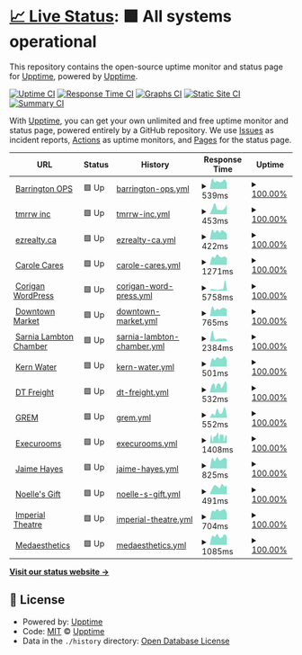 # [📈 Live Status](https://demo.upptime.js.org): <!--live status--> **🟩 All systems operational**

This repository contains the open-source uptime monitor and status page for [Upptime](https://upptime.js.org), powered by [Upptime](https://github.com/upptime/upptime).

[![Uptime CI](https://github.com/elebumm/tmrrwstatus/workflows/Uptime%20CI/badge.svg)](https://github.com/upptime/upptime/actions?query=workflow%3A%22Uptime+CI%22)
[![Response Time CI](https://github.com/elebumm/tmrrwstatus/workflows/Response%20Time%20CI/badge.svg)](https://github.com/upptime/upptime/actions?query=workflow%3A%22Response+Time+CI%22)
[![Graphs CI](https://github.com/elebumm/tmrrwstatus/workflows/Graphs%20CI/badge.svg)](https://github.com/upptime/upptime/actions?query=workflow%3A%22Graphs+CI%22)
[![Static Site CI](https://github.com/elebumm/tmrrwstatus/workflows/Static%20Site%20CI/badge.svg)](https://github.com/upptime/upptime/actions?query=workflow%3A%22Static+Site+CI%22)
[![Summary CI](https://github.com/elebumm/tmrrwstatus/workflows/Summary%20CI/badge.svg)](https://github.com/upptime/upptime/actions?query=workflow%3A%22Summary+CI%22)

With [Upptime](https://upptime.js.org), you can get your own unlimited and free uptime monitor and status page, powered entirely by a GitHub repository. We use [Issues](https://github.com/upptime/upptime/issues) as incident reports, [Actions](https://github.com/upptime/upptime/actions) as uptime monitors, and [Pages](https://demo.upptime.js.org) for the status page.

<!--start: status pages-->
<!-- This summary is generated by Upptime (https://github.com/upptime/upptime) -->
<!-- Do not edit this manually, your changes will be overwritten -->
<!-- prettier-ignore -->
| URL | Status | History | Response Time | Uptime |
| --- | ------ | ------- | ------------- | ------ |
| <img alt="" src="https://favicons.githubusercontent.com/barringtonops.ca" height="13"> [Barrington OPS](https://barringtonops.ca/) | 🟩 Up | [barrington-ops.yml](https://github.com/elebumm/tmrrwstatus/commits/HEAD/history/barrington-ops.yml) | <details><summary><img alt="Response time graph" src="./graphs/barrington-ops/response-time-week.png" height="20"> 539ms</summary><br><a href="https://elebumm.github.io/tmrrwstatus/history/barrington-ops"><img alt="Response time 690" src="https://img.shields.io/endpoint?url=https%3A%2F%2Fraw.githubusercontent.com%2Felebumm%2Ftmrrwstatus%2FHEAD%2Fapi%2Fbarrington-ops%2Fresponse-time.json"></a><br><a href="https://elebumm.github.io/tmrrwstatus/history/barrington-ops"><img alt="24-hour response time 414" src="https://img.shields.io/endpoint?url=https%3A%2F%2Fraw.githubusercontent.com%2Felebumm%2Ftmrrwstatus%2FHEAD%2Fapi%2Fbarrington-ops%2Fresponse-time-day.json"></a><br><a href="https://elebumm.github.io/tmrrwstatus/history/barrington-ops"><img alt="7-day response time 539" src="https://img.shields.io/endpoint?url=https%3A%2F%2Fraw.githubusercontent.com%2Felebumm%2Ftmrrwstatus%2FHEAD%2Fapi%2Fbarrington-ops%2Fresponse-time-week.json"></a><br><a href="https://elebumm.github.io/tmrrwstatus/history/barrington-ops"><img alt="30-day response time 600" src="https://img.shields.io/endpoint?url=https%3A%2F%2Fraw.githubusercontent.com%2Felebumm%2Ftmrrwstatus%2FHEAD%2Fapi%2Fbarrington-ops%2Fresponse-time-month.json"></a><br><a href="https://elebumm.github.io/tmrrwstatus/history/barrington-ops"><img alt="1-year response time 690" src="https://img.shields.io/endpoint?url=https%3A%2F%2Fraw.githubusercontent.com%2Felebumm%2Ftmrrwstatus%2FHEAD%2Fapi%2Fbarrington-ops%2Fresponse-time-year.json"></a></details> | <details><summary><a href="https://elebumm.github.io/tmrrwstatus/history/barrington-ops">100.00%</a></summary><a href="https://elebumm.github.io/tmrrwstatus/history/barrington-ops"><img alt="All-time uptime 100.00%" src="https://img.shields.io/endpoint?url=https%3A%2F%2Fraw.githubusercontent.com%2Felebumm%2Ftmrrwstatus%2FHEAD%2Fapi%2Fbarrington-ops%2Fuptime.json"></a><br><a href="https://elebumm.github.io/tmrrwstatus/history/barrington-ops"><img alt="24-hour uptime 100.00%" src="https://img.shields.io/endpoint?url=https%3A%2F%2Fraw.githubusercontent.com%2Felebumm%2Ftmrrwstatus%2FHEAD%2Fapi%2Fbarrington-ops%2Fuptime-day.json"></a><br><a href="https://elebumm.github.io/tmrrwstatus/history/barrington-ops"><img alt="7-day uptime 100.00%" src="https://img.shields.io/endpoint?url=https%3A%2F%2Fraw.githubusercontent.com%2Felebumm%2Ftmrrwstatus%2FHEAD%2Fapi%2Fbarrington-ops%2Fuptime-week.json"></a><br><a href="https://elebumm.github.io/tmrrwstatus/history/barrington-ops"><img alt="30-day uptime 100.00%" src="https://img.shields.io/endpoint?url=https%3A%2F%2Fraw.githubusercontent.com%2Felebumm%2Ftmrrwstatus%2FHEAD%2Fapi%2Fbarrington-ops%2Fuptime-month.json"></a><br><a href="https://elebumm.github.io/tmrrwstatus/history/barrington-ops"><img alt="1-year uptime 100.00%" src="https://img.shields.io/endpoint?url=https%3A%2F%2Fraw.githubusercontent.com%2Felebumm%2Ftmrrwstatus%2FHEAD%2Fapi%2Fbarrington-ops%2Fuptime-year.json"></a></details>
| <img alt="" src="https://favicons.githubusercontent.com/tmrrwinc.ca" height="13"> [tmrrw inc](https://tmrrwinc.ca) | 🟩 Up | [tmrrw-inc.yml](https://github.com/elebumm/tmrrwstatus/commits/HEAD/history/tmrrw-inc.yml) | <details><summary><img alt="Response time graph" src="./graphs/tmrrw-inc/response-time-week.png" height="20"> 453ms</summary><br><a href="https://elebumm.github.io/tmrrwstatus/history/tmrrw-inc"><img alt="Response time 557" src="https://img.shields.io/endpoint?url=https%3A%2F%2Fraw.githubusercontent.com%2Felebumm%2Ftmrrwstatus%2FHEAD%2Fapi%2Ftmrrw-inc%2Fresponse-time.json"></a><br><a href="https://elebumm.github.io/tmrrwstatus/history/tmrrw-inc"><img alt="24-hour response time 664" src="https://img.shields.io/endpoint?url=https%3A%2F%2Fraw.githubusercontent.com%2Felebumm%2Ftmrrwstatus%2FHEAD%2Fapi%2Ftmrrw-inc%2Fresponse-time-day.json"></a><br><a href="https://elebumm.github.io/tmrrwstatus/history/tmrrw-inc"><img alt="7-day response time 453" src="https://img.shields.io/endpoint?url=https%3A%2F%2Fraw.githubusercontent.com%2Felebumm%2Ftmrrwstatus%2FHEAD%2Fapi%2Ftmrrw-inc%2Fresponse-time-week.json"></a><br><a href="https://elebumm.github.io/tmrrwstatus/history/tmrrw-inc"><img alt="30-day response time 542" src="https://img.shields.io/endpoint?url=https%3A%2F%2Fraw.githubusercontent.com%2Felebumm%2Ftmrrwstatus%2FHEAD%2Fapi%2Ftmrrw-inc%2Fresponse-time-month.json"></a><br><a href="https://elebumm.github.io/tmrrwstatus/history/tmrrw-inc"><img alt="1-year response time 557" src="https://img.shields.io/endpoint?url=https%3A%2F%2Fraw.githubusercontent.com%2Felebumm%2Ftmrrwstatus%2FHEAD%2Fapi%2Ftmrrw-inc%2Fresponse-time-year.json"></a></details> | <details><summary><a href="https://elebumm.github.io/tmrrwstatus/history/tmrrw-inc">100.00%</a></summary><a href="https://elebumm.github.io/tmrrwstatus/history/tmrrw-inc"><img alt="All-time uptime 100.00%" src="https://img.shields.io/endpoint?url=https%3A%2F%2Fraw.githubusercontent.com%2Felebumm%2Ftmrrwstatus%2FHEAD%2Fapi%2Ftmrrw-inc%2Fuptime.json"></a><br><a href="https://elebumm.github.io/tmrrwstatus/history/tmrrw-inc"><img alt="24-hour uptime 100.00%" src="https://img.shields.io/endpoint?url=https%3A%2F%2Fraw.githubusercontent.com%2Felebumm%2Ftmrrwstatus%2FHEAD%2Fapi%2Ftmrrw-inc%2Fuptime-day.json"></a><br><a href="https://elebumm.github.io/tmrrwstatus/history/tmrrw-inc"><img alt="7-day uptime 100.00%" src="https://img.shields.io/endpoint?url=https%3A%2F%2Fraw.githubusercontent.com%2Felebumm%2Ftmrrwstatus%2FHEAD%2Fapi%2Ftmrrw-inc%2Fuptime-week.json"></a><br><a href="https://elebumm.github.io/tmrrwstatus/history/tmrrw-inc"><img alt="30-day uptime 100.00%" src="https://img.shields.io/endpoint?url=https%3A%2F%2Fraw.githubusercontent.com%2Felebumm%2Ftmrrwstatus%2FHEAD%2Fapi%2Ftmrrw-inc%2Fuptime-month.json"></a><br><a href="https://elebumm.github.io/tmrrwstatus/history/tmrrw-inc"><img alt="1-year uptime 100.00%" src="https://img.shields.io/endpoint?url=https%3A%2F%2Fraw.githubusercontent.com%2Felebumm%2Ftmrrwstatus%2FHEAD%2Fapi%2Ftmrrw-inc%2Fuptime-year.json"></a></details>
| <img alt="" src="https://favicons.githubusercontent.com/ezrealty.ca" height="13"> [ezrealty.ca](https://ezrealty.ca) | 🟩 Up | [ezrealty-ca.yml](https://github.com/elebumm/tmrrwstatus/commits/HEAD/history/ezrealty-ca.yml) | <details><summary><img alt="Response time graph" src="./graphs/ezrealty-ca/response-time-week.png" height="20"> 422ms</summary><br><a href="https://elebumm.github.io/tmrrwstatus/history/ezrealty-ca"><img alt="Response time 483" src="https://img.shields.io/endpoint?url=https%3A%2F%2Fraw.githubusercontent.com%2Felebumm%2Ftmrrwstatus%2FHEAD%2Fapi%2Fezrealty-ca%2Fresponse-time.json"></a><br><a href="https://elebumm.github.io/tmrrwstatus/history/ezrealty-ca"><img alt="24-hour response time 305" src="https://img.shields.io/endpoint?url=https%3A%2F%2Fraw.githubusercontent.com%2Felebumm%2Ftmrrwstatus%2FHEAD%2Fapi%2Fezrealty-ca%2Fresponse-time-day.json"></a><br><a href="https://elebumm.github.io/tmrrwstatus/history/ezrealty-ca"><img alt="7-day response time 422" src="https://img.shields.io/endpoint?url=https%3A%2F%2Fraw.githubusercontent.com%2Felebumm%2Ftmrrwstatus%2FHEAD%2Fapi%2Fezrealty-ca%2Fresponse-time-week.json"></a><br><a href="https://elebumm.github.io/tmrrwstatus/history/ezrealty-ca"><img alt="30-day response time 526" src="https://img.shields.io/endpoint?url=https%3A%2F%2Fraw.githubusercontent.com%2Felebumm%2Ftmrrwstatus%2FHEAD%2Fapi%2Fezrealty-ca%2Fresponse-time-month.json"></a><br><a href="https://elebumm.github.io/tmrrwstatus/history/ezrealty-ca"><img alt="1-year response time 483" src="https://img.shields.io/endpoint?url=https%3A%2F%2Fraw.githubusercontent.com%2Felebumm%2Ftmrrwstatus%2FHEAD%2Fapi%2Fezrealty-ca%2Fresponse-time-year.json"></a></details> | <details><summary><a href="https://elebumm.github.io/tmrrwstatus/history/ezrealty-ca">100.00%</a></summary><a href="https://elebumm.github.io/tmrrwstatus/history/ezrealty-ca"><img alt="All-time uptime 100.00%" src="https://img.shields.io/endpoint?url=https%3A%2F%2Fraw.githubusercontent.com%2Felebumm%2Ftmrrwstatus%2FHEAD%2Fapi%2Fezrealty-ca%2Fuptime.json"></a><br><a href="https://elebumm.github.io/tmrrwstatus/history/ezrealty-ca"><img alt="24-hour uptime 100.00%" src="https://img.shields.io/endpoint?url=https%3A%2F%2Fraw.githubusercontent.com%2Felebumm%2Ftmrrwstatus%2FHEAD%2Fapi%2Fezrealty-ca%2Fuptime-day.json"></a><br><a href="https://elebumm.github.io/tmrrwstatus/history/ezrealty-ca"><img alt="7-day uptime 100.00%" src="https://img.shields.io/endpoint?url=https%3A%2F%2Fraw.githubusercontent.com%2Felebumm%2Ftmrrwstatus%2FHEAD%2Fapi%2Fezrealty-ca%2Fuptime-week.json"></a><br><a href="https://elebumm.github.io/tmrrwstatus/history/ezrealty-ca"><img alt="30-day uptime 100.00%" src="https://img.shields.io/endpoint?url=https%3A%2F%2Fraw.githubusercontent.com%2Felebumm%2Ftmrrwstatus%2FHEAD%2Fapi%2Fezrealty-ca%2Fuptime-month.json"></a><br><a href="https://elebumm.github.io/tmrrwstatus/history/ezrealty-ca"><img alt="1-year uptime 100.00%" src="https://img.shields.io/endpoint?url=https%3A%2F%2Fraw.githubusercontent.com%2Felebumm%2Ftmrrwstatus%2FHEAD%2Fapi%2Fezrealty-ca%2Fuptime-year.json"></a></details>
| <img alt="" src="https://favicons.githubusercontent.com/carolecares.com" height="13"> [Carole Cares](https://carolecares.com/) | 🟩 Up | [carole-cares.yml](https://github.com/elebumm/tmrrwstatus/commits/HEAD/history/carole-cares.yml) | <details><summary><img alt="Response time graph" src="./graphs/carole-cares/response-time-week.png" height="20"> 1271ms</summary><br><a href="https://elebumm.github.io/tmrrwstatus/history/carole-cares"><img alt="Response time 1233" src="https://img.shields.io/endpoint?url=https%3A%2F%2Fraw.githubusercontent.com%2Felebumm%2Ftmrrwstatus%2FHEAD%2Fapi%2Fcarole-cares%2Fresponse-time.json"></a><br><a href="https://elebumm.github.io/tmrrwstatus/history/carole-cares"><img alt="24-hour response time 1105" src="https://img.shields.io/endpoint?url=https%3A%2F%2Fraw.githubusercontent.com%2Felebumm%2Ftmrrwstatus%2FHEAD%2Fapi%2Fcarole-cares%2Fresponse-time-day.json"></a><br><a href="https://elebumm.github.io/tmrrwstatus/history/carole-cares"><img alt="7-day response time 1271" src="https://img.shields.io/endpoint?url=https%3A%2F%2Fraw.githubusercontent.com%2Felebumm%2Ftmrrwstatus%2FHEAD%2Fapi%2Fcarole-cares%2Fresponse-time-week.json"></a><br><a href="https://elebumm.github.io/tmrrwstatus/history/carole-cares"><img alt="30-day response time 1264" src="https://img.shields.io/endpoint?url=https%3A%2F%2Fraw.githubusercontent.com%2Felebumm%2Ftmrrwstatus%2FHEAD%2Fapi%2Fcarole-cares%2Fresponse-time-month.json"></a><br><a href="https://elebumm.github.io/tmrrwstatus/history/carole-cares"><img alt="1-year response time 1233" src="https://img.shields.io/endpoint?url=https%3A%2F%2Fraw.githubusercontent.com%2Felebumm%2Ftmrrwstatus%2FHEAD%2Fapi%2Fcarole-cares%2Fresponse-time-year.json"></a></details> | <details><summary><a href="https://elebumm.github.io/tmrrwstatus/history/carole-cares">100.00%</a></summary><a href="https://elebumm.github.io/tmrrwstatus/history/carole-cares"><img alt="All-time uptime 100.00%" src="https://img.shields.io/endpoint?url=https%3A%2F%2Fraw.githubusercontent.com%2Felebumm%2Ftmrrwstatus%2FHEAD%2Fapi%2Fcarole-cares%2Fuptime.json"></a><br><a href="https://elebumm.github.io/tmrrwstatus/history/carole-cares"><img alt="24-hour uptime 100.00%" src="https://img.shields.io/endpoint?url=https%3A%2F%2Fraw.githubusercontent.com%2Felebumm%2Ftmrrwstatus%2FHEAD%2Fapi%2Fcarole-cares%2Fuptime-day.json"></a><br><a href="https://elebumm.github.io/tmrrwstatus/history/carole-cares"><img alt="7-day uptime 100.00%" src="https://img.shields.io/endpoint?url=https%3A%2F%2Fraw.githubusercontent.com%2Felebumm%2Ftmrrwstatus%2FHEAD%2Fapi%2Fcarole-cares%2Fuptime-week.json"></a><br><a href="https://elebumm.github.io/tmrrwstatus/history/carole-cares"><img alt="30-day uptime 100.00%" src="https://img.shields.io/endpoint?url=https%3A%2F%2Fraw.githubusercontent.com%2Felebumm%2Ftmrrwstatus%2FHEAD%2Fapi%2Fcarole-cares%2Fuptime-month.json"></a><br><a href="https://elebumm.github.io/tmrrwstatus/history/carole-cares"><img alt="1-year uptime 100.00%" src="https://img.shields.io/endpoint?url=https%3A%2F%2Fraw.githubusercontent.com%2Felebumm%2Ftmrrwstatus%2FHEAD%2Fapi%2Fcarole-cares%2Fuptime-year.json"></a></details>
| <img alt="" src="https://favicons.githubusercontent.com/getcorigan.ca" height="13"> [Corigan WordPress](https://getcorigan.ca/) | 🟩 Up | [corigan-word-press.yml](https://github.com/elebumm/tmrrwstatus/commits/HEAD/history/corigan-word-press.yml) | <details><summary><img alt="Response time graph" src="./graphs/corigan-word-press/response-time-week.png" height="20"> 5758ms</summary><br><a href="https://elebumm.github.io/tmrrwstatus/history/corigan-word-press"><img alt="Response time 1852" src="https://img.shields.io/endpoint?url=https%3A%2F%2Fraw.githubusercontent.com%2Felebumm%2Ftmrrwstatus%2FHEAD%2Fapi%2Fcorigan-word-press%2Fresponse-time.json"></a><br><a href="https://elebumm.github.io/tmrrwstatus/history/corigan-word-press"><img alt="24-hour response time 9889" src="https://img.shields.io/endpoint?url=https%3A%2F%2Fraw.githubusercontent.com%2Felebumm%2Ftmrrwstatus%2FHEAD%2Fapi%2Fcorigan-word-press%2Fresponse-time-day.json"></a><br><a href="https://elebumm.github.io/tmrrwstatus/history/corigan-word-press"><img alt="7-day response time 5758" src="https://img.shields.io/endpoint?url=https%3A%2F%2Fraw.githubusercontent.com%2Felebumm%2Ftmrrwstatus%2FHEAD%2Fapi%2Fcorigan-word-press%2Fresponse-time-week.json"></a><br><a href="https://elebumm.github.io/tmrrwstatus/history/corigan-word-press"><img alt="30-day response time 4135" src="https://img.shields.io/endpoint?url=https%3A%2F%2Fraw.githubusercontent.com%2Felebumm%2Ftmrrwstatus%2FHEAD%2Fapi%2Fcorigan-word-press%2Fresponse-time-month.json"></a><br><a href="https://elebumm.github.io/tmrrwstatus/history/corigan-word-press"><img alt="1-year response time 1852" src="https://img.shields.io/endpoint?url=https%3A%2F%2Fraw.githubusercontent.com%2Felebumm%2Ftmrrwstatus%2FHEAD%2Fapi%2Fcorigan-word-press%2Fresponse-time-year.json"></a></details> | <details><summary><a href="https://elebumm.github.io/tmrrwstatus/history/corigan-word-press">100.00%</a></summary><a href="https://elebumm.github.io/tmrrwstatus/history/corigan-word-press"><img alt="All-time uptime 100.00%" src="https://img.shields.io/endpoint?url=https%3A%2F%2Fraw.githubusercontent.com%2Felebumm%2Ftmrrwstatus%2FHEAD%2Fapi%2Fcorigan-word-press%2Fuptime.json"></a><br><a href="https://elebumm.github.io/tmrrwstatus/history/corigan-word-press"><img alt="24-hour uptime 100.00%" src="https://img.shields.io/endpoint?url=https%3A%2F%2Fraw.githubusercontent.com%2Felebumm%2Ftmrrwstatus%2FHEAD%2Fapi%2Fcorigan-word-press%2Fuptime-day.json"></a><br><a href="https://elebumm.github.io/tmrrwstatus/history/corigan-word-press"><img alt="7-day uptime 100.00%" src="https://img.shields.io/endpoint?url=https%3A%2F%2Fraw.githubusercontent.com%2Felebumm%2Ftmrrwstatus%2FHEAD%2Fapi%2Fcorigan-word-press%2Fuptime-week.json"></a><br><a href="https://elebumm.github.io/tmrrwstatus/history/corigan-word-press"><img alt="30-day uptime 100.00%" src="https://img.shields.io/endpoint?url=https%3A%2F%2Fraw.githubusercontent.com%2Felebumm%2Ftmrrwstatus%2FHEAD%2Fapi%2Fcorigan-word-press%2Fuptime-month.json"></a><br><a href="https://elebumm.github.io/tmrrwstatus/history/corigan-word-press"><img alt="1-year uptime 100.00%" src="https://img.shields.io/endpoint?url=https%3A%2F%2Fraw.githubusercontent.com%2Felebumm%2Ftmrrwstatus%2FHEAD%2Fapi%2Fcorigan-word-press%2Fuptime-year.json"></a></details>
| <img alt="" src="https://favicons.githubusercontent.com/downtownmarketsarnia.ca" height="13"> [Downtown Market](https://downtownmarketsarnia.ca/) | 🟩 Up | [downtown-market.yml](https://github.com/elebumm/tmrrwstatus/commits/HEAD/history/downtown-market.yml) | <details><summary><img alt="Response time graph" src="./graphs/downtown-market/response-time-week.png" height="20"> 765ms</summary><br><a href="https://elebumm.github.io/tmrrwstatus/history/downtown-market"><img alt="Response time 705" src="https://img.shields.io/endpoint?url=https%3A%2F%2Fraw.githubusercontent.com%2Felebumm%2Ftmrrwstatus%2FHEAD%2Fapi%2Fdowntown-market%2Fresponse-time.json"></a><br><a href="https://elebumm.github.io/tmrrwstatus/history/downtown-market"><img alt="24-hour response time 694" src="https://img.shields.io/endpoint?url=https%3A%2F%2Fraw.githubusercontent.com%2Felebumm%2Ftmrrwstatus%2FHEAD%2Fapi%2Fdowntown-market%2Fresponse-time-day.json"></a><br><a href="https://elebumm.github.io/tmrrwstatus/history/downtown-market"><img alt="7-day response time 765" src="https://img.shields.io/endpoint?url=https%3A%2F%2Fraw.githubusercontent.com%2Felebumm%2Ftmrrwstatus%2FHEAD%2Fapi%2Fdowntown-market%2Fresponse-time-week.json"></a><br><a href="https://elebumm.github.io/tmrrwstatus/history/downtown-market"><img alt="30-day response time 732" src="https://img.shields.io/endpoint?url=https%3A%2F%2Fraw.githubusercontent.com%2Felebumm%2Ftmrrwstatus%2FHEAD%2Fapi%2Fdowntown-market%2Fresponse-time-month.json"></a><br><a href="https://elebumm.github.io/tmrrwstatus/history/downtown-market"><img alt="1-year response time 705" src="https://img.shields.io/endpoint?url=https%3A%2F%2Fraw.githubusercontent.com%2Felebumm%2Ftmrrwstatus%2FHEAD%2Fapi%2Fdowntown-market%2Fresponse-time-year.json"></a></details> | <details><summary><a href="https://elebumm.github.io/tmrrwstatus/history/downtown-market">100.00%</a></summary><a href="https://elebumm.github.io/tmrrwstatus/history/downtown-market"><img alt="All-time uptime 100.00%" src="https://img.shields.io/endpoint?url=https%3A%2F%2Fraw.githubusercontent.com%2Felebumm%2Ftmrrwstatus%2FHEAD%2Fapi%2Fdowntown-market%2Fuptime.json"></a><br><a href="https://elebumm.github.io/tmrrwstatus/history/downtown-market"><img alt="24-hour uptime 100.00%" src="https://img.shields.io/endpoint?url=https%3A%2F%2Fraw.githubusercontent.com%2Felebumm%2Ftmrrwstatus%2FHEAD%2Fapi%2Fdowntown-market%2Fuptime-day.json"></a><br><a href="https://elebumm.github.io/tmrrwstatus/history/downtown-market"><img alt="7-day uptime 100.00%" src="https://img.shields.io/endpoint?url=https%3A%2F%2Fraw.githubusercontent.com%2Felebumm%2Ftmrrwstatus%2FHEAD%2Fapi%2Fdowntown-market%2Fuptime-week.json"></a><br><a href="https://elebumm.github.io/tmrrwstatus/history/downtown-market"><img alt="30-day uptime 100.00%" src="https://img.shields.io/endpoint?url=https%3A%2F%2Fraw.githubusercontent.com%2Felebumm%2Ftmrrwstatus%2FHEAD%2Fapi%2Fdowntown-market%2Fuptime-month.json"></a><br><a href="https://elebumm.github.io/tmrrwstatus/history/downtown-market"><img alt="1-year uptime 100.00%" src="https://img.shields.io/endpoint?url=https%3A%2F%2Fraw.githubusercontent.com%2Felebumm%2Ftmrrwstatus%2FHEAD%2Fapi%2Fdowntown-market%2Fuptime-year.json"></a></details>
| <img alt="" src="https://favicons.githubusercontent.com/slchamber.ca" height="13"> [Sarnia Lambton Chamber](https://slchamber.ca/) | 🟩 Up | [sarnia-lambton-chamber.yml](https://github.com/elebumm/tmrrwstatus/commits/HEAD/history/sarnia-lambton-chamber.yml) | <details><summary><img alt="Response time graph" src="./graphs/sarnia-lambton-chamber/response-time-week.png" height="20"> 2384ms</summary><br><a href="https://elebumm.github.io/tmrrwstatus/history/sarnia-lambton-chamber"><img alt="Response time 2785" src="https://img.shields.io/endpoint?url=https%3A%2F%2Fraw.githubusercontent.com%2Felebumm%2Ftmrrwstatus%2FHEAD%2Fapi%2Fsarnia-lambton-chamber%2Fresponse-time.json"></a><br><a href="https://elebumm.github.io/tmrrwstatus/history/sarnia-lambton-chamber"><img alt="24-hour response time 1271" src="https://img.shields.io/endpoint?url=https%3A%2F%2Fraw.githubusercontent.com%2Felebumm%2Ftmrrwstatus%2FHEAD%2Fapi%2Fsarnia-lambton-chamber%2Fresponse-time-day.json"></a><br><a href="https://elebumm.github.io/tmrrwstatus/history/sarnia-lambton-chamber"><img alt="7-day response time 2384" src="https://img.shields.io/endpoint?url=https%3A%2F%2Fraw.githubusercontent.com%2Felebumm%2Ftmrrwstatus%2FHEAD%2Fapi%2Fsarnia-lambton-chamber%2Fresponse-time-week.json"></a><br><a href="https://elebumm.github.io/tmrrwstatus/history/sarnia-lambton-chamber"><img alt="30-day response time 4568" src="https://img.shields.io/endpoint?url=https%3A%2F%2Fraw.githubusercontent.com%2Felebumm%2Ftmrrwstatus%2FHEAD%2Fapi%2Fsarnia-lambton-chamber%2Fresponse-time-month.json"></a><br><a href="https://elebumm.github.io/tmrrwstatus/history/sarnia-lambton-chamber"><img alt="1-year response time 2785" src="https://img.shields.io/endpoint?url=https%3A%2F%2Fraw.githubusercontent.com%2Felebumm%2Ftmrrwstatus%2FHEAD%2Fapi%2Fsarnia-lambton-chamber%2Fresponse-time-year.json"></a></details> | <details><summary><a href="https://elebumm.github.io/tmrrwstatus/history/sarnia-lambton-chamber">100.00%</a></summary><a href="https://elebumm.github.io/tmrrwstatus/history/sarnia-lambton-chamber"><img alt="All-time uptime 100.00%" src="https://img.shields.io/endpoint?url=https%3A%2F%2Fraw.githubusercontent.com%2Felebumm%2Ftmrrwstatus%2FHEAD%2Fapi%2Fsarnia-lambton-chamber%2Fuptime.json"></a><br><a href="https://elebumm.github.io/tmrrwstatus/history/sarnia-lambton-chamber"><img alt="24-hour uptime 100.00%" src="https://img.shields.io/endpoint?url=https%3A%2F%2Fraw.githubusercontent.com%2Felebumm%2Ftmrrwstatus%2FHEAD%2Fapi%2Fsarnia-lambton-chamber%2Fuptime-day.json"></a><br><a href="https://elebumm.github.io/tmrrwstatus/history/sarnia-lambton-chamber"><img alt="7-day uptime 100.00%" src="https://img.shields.io/endpoint?url=https%3A%2F%2Fraw.githubusercontent.com%2Felebumm%2Ftmrrwstatus%2FHEAD%2Fapi%2Fsarnia-lambton-chamber%2Fuptime-week.json"></a><br><a href="https://elebumm.github.io/tmrrwstatus/history/sarnia-lambton-chamber"><img alt="30-day uptime 100.00%" src="https://img.shields.io/endpoint?url=https%3A%2F%2Fraw.githubusercontent.com%2Felebumm%2Ftmrrwstatus%2FHEAD%2Fapi%2Fsarnia-lambton-chamber%2Fuptime-month.json"></a><br><a href="https://elebumm.github.io/tmrrwstatus/history/sarnia-lambton-chamber"><img alt="1-year uptime 100.00%" src="https://img.shields.io/endpoint?url=https%3A%2F%2Fraw.githubusercontent.com%2Felebumm%2Ftmrrwstatus%2FHEAD%2Fapi%2Fsarnia-lambton-chamber%2Fuptime-year.json"></a></details>
| <img alt="" src="https://favicons.githubusercontent.com/kernwater.com" height="13"> [Kern Water](https://kernwater.com/) | 🟩 Up | [kern-water.yml](https://github.com/elebumm/tmrrwstatus/commits/HEAD/history/kern-water.yml) | <details><summary><img alt="Response time graph" src="./graphs/kern-water/response-time-week.png" height="20"> 501ms</summary><br><a href="https://elebumm.github.io/tmrrwstatus/history/kern-water"><img alt="Response time 459" src="https://img.shields.io/endpoint?url=https%3A%2F%2Fraw.githubusercontent.com%2Felebumm%2Ftmrrwstatus%2FHEAD%2Fapi%2Fkern-water%2Fresponse-time.json"></a><br><a href="https://elebumm.github.io/tmrrwstatus/history/kern-water"><img alt="24-hour response time 384" src="https://img.shields.io/endpoint?url=https%3A%2F%2Fraw.githubusercontent.com%2Felebumm%2Ftmrrwstatus%2FHEAD%2Fapi%2Fkern-water%2Fresponse-time-day.json"></a><br><a href="https://elebumm.github.io/tmrrwstatus/history/kern-water"><img alt="7-day response time 501" src="https://img.shields.io/endpoint?url=https%3A%2F%2Fraw.githubusercontent.com%2Felebumm%2Ftmrrwstatus%2FHEAD%2Fapi%2Fkern-water%2Fresponse-time-week.json"></a><br><a href="https://elebumm.github.io/tmrrwstatus/history/kern-water"><img alt="30-day response time 467" src="https://img.shields.io/endpoint?url=https%3A%2F%2Fraw.githubusercontent.com%2Felebumm%2Ftmrrwstatus%2FHEAD%2Fapi%2Fkern-water%2Fresponse-time-month.json"></a><br><a href="https://elebumm.github.io/tmrrwstatus/history/kern-water"><img alt="1-year response time 459" src="https://img.shields.io/endpoint?url=https%3A%2F%2Fraw.githubusercontent.com%2Felebumm%2Ftmrrwstatus%2FHEAD%2Fapi%2Fkern-water%2Fresponse-time-year.json"></a></details> | <details><summary><a href="https://elebumm.github.io/tmrrwstatus/history/kern-water">100.00%</a></summary><a href="https://elebumm.github.io/tmrrwstatus/history/kern-water"><img alt="All-time uptime 100.00%" src="https://img.shields.io/endpoint?url=https%3A%2F%2Fraw.githubusercontent.com%2Felebumm%2Ftmrrwstatus%2FHEAD%2Fapi%2Fkern-water%2Fuptime.json"></a><br><a href="https://elebumm.github.io/tmrrwstatus/history/kern-water"><img alt="24-hour uptime 100.00%" src="https://img.shields.io/endpoint?url=https%3A%2F%2Fraw.githubusercontent.com%2Felebumm%2Ftmrrwstatus%2FHEAD%2Fapi%2Fkern-water%2Fuptime-day.json"></a><br><a href="https://elebumm.github.io/tmrrwstatus/history/kern-water"><img alt="7-day uptime 100.00%" src="https://img.shields.io/endpoint?url=https%3A%2F%2Fraw.githubusercontent.com%2Felebumm%2Ftmrrwstatus%2FHEAD%2Fapi%2Fkern-water%2Fuptime-week.json"></a><br><a href="https://elebumm.github.io/tmrrwstatus/history/kern-water"><img alt="30-day uptime 100.00%" src="https://img.shields.io/endpoint?url=https%3A%2F%2Fraw.githubusercontent.com%2Felebumm%2Ftmrrwstatus%2FHEAD%2Fapi%2Fkern-water%2Fuptime-month.json"></a><br><a href="https://elebumm.github.io/tmrrwstatus/history/kern-water"><img alt="1-year uptime 100.00%" src="https://img.shields.io/endpoint?url=https%3A%2F%2Fraw.githubusercontent.com%2Felebumm%2Ftmrrwstatus%2FHEAD%2Fapi%2Fkern-water%2Fuptime-year.json"></a></details>
| <img alt="" src="https://favicons.githubusercontent.com/dtfreight.ca" height="13"> [DT Freight](https://dtfreight.ca) | 🟩 Up | [dt-freight.yml](https://github.com/elebumm/tmrrwstatus/commits/HEAD/history/dt-freight.yml) | <details><summary><img alt="Response time graph" src="./graphs/dt-freight/response-time-week.png" height="20"> 532ms</summary><br><a href="https://elebumm.github.io/tmrrwstatus/history/dt-freight"><img alt="Response time 550" src="https://img.shields.io/endpoint?url=https%3A%2F%2Fraw.githubusercontent.com%2Felebumm%2Ftmrrwstatus%2FHEAD%2Fapi%2Fdt-freight%2Fresponse-time.json"></a><br><a href="https://elebumm.github.io/tmrrwstatus/history/dt-freight"><img alt="24-hour response time 579" src="https://img.shields.io/endpoint?url=https%3A%2F%2Fraw.githubusercontent.com%2Felebumm%2Ftmrrwstatus%2FHEAD%2Fapi%2Fdt-freight%2Fresponse-time-day.json"></a><br><a href="https://elebumm.github.io/tmrrwstatus/history/dt-freight"><img alt="7-day response time 532" src="https://img.shields.io/endpoint?url=https%3A%2F%2Fraw.githubusercontent.com%2Felebumm%2Ftmrrwstatus%2FHEAD%2Fapi%2Fdt-freight%2Fresponse-time-week.json"></a><br><a href="https://elebumm.github.io/tmrrwstatus/history/dt-freight"><img alt="30-day response time 599" src="https://img.shields.io/endpoint?url=https%3A%2F%2Fraw.githubusercontent.com%2Felebumm%2Ftmrrwstatus%2FHEAD%2Fapi%2Fdt-freight%2Fresponse-time-month.json"></a><br><a href="https://elebumm.github.io/tmrrwstatus/history/dt-freight"><img alt="1-year response time 550" src="https://img.shields.io/endpoint?url=https%3A%2F%2Fraw.githubusercontent.com%2Felebumm%2Ftmrrwstatus%2FHEAD%2Fapi%2Fdt-freight%2Fresponse-time-year.json"></a></details> | <details><summary><a href="https://elebumm.github.io/tmrrwstatus/history/dt-freight">100.00%</a></summary><a href="https://elebumm.github.io/tmrrwstatus/history/dt-freight"><img alt="All-time uptime 100.00%" src="https://img.shields.io/endpoint?url=https%3A%2F%2Fraw.githubusercontent.com%2Felebumm%2Ftmrrwstatus%2FHEAD%2Fapi%2Fdt-freight%2Fuptime.json"></a><br><a href="https://elebumm.github.io/tmrrwstatus/history/dt-freight"><img alt="24-hour uptime 100.00%" src="https://img.shields.io/endpoint?url=https%3A%2F%2Fraw.githubusercontent.com%2Felebumm%2Ftmrrwstatus%2FHEAD%2Fapi%2Fdt-freight%2Fuptime-day.json"></a><br><a href="https://elebumm.github.io/tmrrwstatus/history/dt-freight"><img alt="7-day uptime 100.00%" src="https://img.shields.io/endpoint?url=https%3A%2F%2Fraw.githubusercontent.com%2Felebumm%2Ftmrrwstatus%2FHEAD%2Fapi%2Fdt-freight%2Fuptime-week.json"></a><br><a href="https://elebumm.github.io/tmrrwstatus/history/dt-freight"><img alt="30-day uptime 100.00%" src="https://img.shields.io/endpoint?url=https%3A%2F%2Fraw.githubusercontent.com%2Felebumm%2Ftmrrwstatus%2FHEAD%2Fapi%2Fdt-freight%2Fuptime-month.json"></a><br><a href="https://elebumm.github.io/tmrrwstatus/history/dt-freight"><img alt="1-year uptime 100.00%" src="https://img.shields.io/endpoint?url=https%3A%2F%2Fraw.githubusercontent.com%2Felebumm%2Ftmrrwstatus%2FHEAD%2Fapi%2Fdt-freight%2Fuptime-year.json"></a></details>
| <img alt="" src="https://favicons.githubusercontent.com/grem.ca" height="13"> [GREM](https://grem.ca) | 🟩 Up | [grem.yml](https://github.com/elebumm/tmrrwstatus/commits/HEAD/history/grem.yml) | <details><summary><img alt="Response time graph" src="./graphs/grem/response-time-week.png" height="20"> 552ms</summary><br><a href="https://elebumm.github.io/tmrrwstatus/history/grem"><img alt="Response time 455" src="https://img.shields.io/endpoint?url=https%3A%2F%2Fraw.githubusercontent.com%2Felebumm%2Ftmrrwstatus%2FHEAD%2Fapi%2Fgrem%2Fresponse-time.json"></a><br><a href="https://elebumm.github.io/tmrrwstatus/history/grem"><img alt="24-hour response time 177" src="https://img.shields.io/endpoint?url=https%3A%2F%2Fraw.githubusercontent.com%2Felebumm%2Ftmrrwstatus%2FHEAD%2Fapi%2Fgrem%2Fresponse-time-day.json"></a><br><a href="https://elebumm.github.io/tmrrwstatus/history/grem"><img alt="7-day response time 552" src="https://img.shields.io/endpoint?url=https%3A%2F%2Fraw.githubusercontent.com%2Felebumm%2Ftmrrwstatus%2FHEAD%2Fapi%2Fgrem%2Fresponse-time-week.json"></a><br><a href="https://elebumm.github.io/tmrrwstatus/history/grem"><img alt="30-day response time 552" src="https://img.shields.io/endpoint?url=https%3A%2F%2Fraw.githubusercontent.com%2Felebumm%2Ftmrrwstatus%2FHEAD%2Fapi%2Fgrem%2Fresponse-time-month.json"></a><br><a href="https://elebumm.github.io/tmrrwstatus/history/grem"><img alt="1-year response time 455" src="https://img.shields.io/endpoint?url=https%3A%2F%2Fraw.githubusercontent.com%2Felebumm%2Ftmrrwstatus%2FHEAD%2Fapi%2Fgrem%2Fresponse-time-year.json"></a></details> | <details><summary><a href="https://elebumm.github.io/tmrrwstatus/history/grem">100.00%</a></summary><a href="https://elebumm.github.io/tmrrwstatus/history/grem"><img alt="All-time uptime 100.00%" src="https://img.shields.io/endpoint?url=https%3A%2F%2Fraw.githubusercontent.com%2Felebumm%2Ftmrrwstatus%2FHEAD%2Fapi%2Fgrem%2Fuptime.json"></a><br><a href="https://elebumm.github.io/tmrrwstatus/history/grem"><img alt="24-hour uptime 100.00%" src="https://img.shields.io/endpoint?url=https%3A%2F%2Fraw.githubusercontent.com%2Felebumm%2Ftmrrwstatus%2FHEAD%2Fapi%2Fgrem%2Fuptime-day.json"></a><br><a href="https://elebumm.github.io/tmrrwstatus/history/grem"><img alt="7-day uptime 100.00%" src="https://img.shields.io/endpoint?url=https%3A%2F%2Fraw.githubusercontent.com%2Felebumm%2Ftmrrwstatus%2FHEAD%2Fapi%2Fgrem%2Fuptime-week.json"></a><br><a href="https://elebumm.github.io/tmrrwstatus/history/grem"><img alt="30-day uptime 100.00%" src="https://img.shields.io/endpoint?url=https%3A%2F%2Fraw.githubusercontent.com%2Felebumm%2Ftmrrwstatus%2FHEAD%2Fapi%2Fgrem%2Fuptime-month.json"></a><br><a href="https://elebumm.github.io/tmrrwstatus/history/grem"><img alt="1-year uptime 100.00%" src="https://img.shields.io/endpoint?url=https%3A%2F%2Fraw.githubusercontent.com%2Felebumm%2Ftmrrwstatus%2FHEAD%2Fapi%2Fgrem%2Fuptime-year.json"></a></details>
| <img alt="" src="https://favicons.githubusercontent.com/execurooms.ca" height="13"> [Execurooms](https://execurooms.ca/) | 🟩 Up | [execurooms.yml](https://github.com/elebumm/tmrrwstatus/commits/HEAD/history/execurooms.yml) | <details><summary><img alt="Response time graph" src="./graphs/execurooms/response-time-week.png" height="20"> 1408ms</summary><br><a href="https://elebumm.github.io/tmrrwstatus/history/execurooms"><img alt="Response time 1339" src="https://img.shields.io/endpoint?url=https%3A%2F%2Fraw.githubusercontent.com%2Felebumm%2Ftmrrwstatus%2FHEAD%2Fapi%2Fexecurooms%2Fresponse-time.json"></a><br><a href="https://elebumm.github.io/tmrrwstatus/history/execurooms"><img alt="24-hour response time 1166" src="https://img.shields.io/endpoint?url=https%3A%2F%2Fraw.githubusercontent.com%2Felebumm%2Ftmrrwstatus%2FHEAD%2Fapi%2Fexecurooms%2Fresponse-time-day.json"></a><br><a href="https://elebumm.github.io/tmrrwstatus/history/execurooms"><img alt="7-day response time 1408" src="https://img.shields.io/endpoint?url=https%3A%2F%2Fraw.githubusercontent.com%2Felebumm%2Ftmrrwstatus%2FHEAD%2Fapi%2Fexecurooms%2Fresponse-time-week.json"></a><br><a href="https://elebumm.github.io/tmrrwstatus/history/execurooms"><img alt="30-day response time 1340" src="https://img.shields.io/endpoint?url=https%3A%2F%2Fraw.githubusercontent.com%2Felebumm%2Ftmrrwstatus%2FHEAD%2Fapi%2Fexecurooms%2Fresponse-time-month.json"></a><br><a href="https://elebumm.github.io/tmrrwstatus/history/execurooms"><img alt="1-year response time 1339" src="https://img.shields.io/endpoint?url=https%3A%2F%2Fraw.githubusercontent.com%2Felebumm%2Ftmrrwstatus%2FHEAD%2Fapi%2Fexecurooms%2Fresponse-time-year.json"></a></details> | <details><summary><a href="https://elebumm.github.io/tmrrwstatus/history/execurooms">100.00%</a></summary><a href="https://elebumm.github.io/tmrrwstatus/history/execurooms"><img alt="All-time uptime 100.00%" src="https://img.shields.io/endpoint?url=https%3A%2F%2Fraw.githubusercontent.com%2Felebumm%2Ftmrrwstatus%2FHEAD%2Fapi%2Fexecurooms%2Fuptime.json"></a><br><a href="https://elebumm.github.io/tmrrwstatus/history/execurooms"><img alt="24-hour uptime 100.00%" src="https://img.shields.io/endpoint?url=https%3A%2F%2Fraw.githubusercontent.com%2Felebumm%2Ftmrrwstatus%2FHEAD%2Fapi%2Fexecurooms%2Fuptime-day.json"></a><br><a href="https://elebumm.github.io/tmrrwstatus/history/execurooms"><img alt="7-day uptime 100.00%" src="https://img.shields.io/endpoint?url=https%3A%2F%2Fraw.githubusercontent.com%2Felebumm%2Ftmrrwstatus%2FHEAD%2Fapi%2Fexecurooms%2Fuptime-week.json"></a><br><a href="https://elebumm.github.io/tmrrwstatus/history/execurooms"><img alt="30-day uptime 100.00%" src="https://img.shields.io/endpoint?url=https%3A%2F%2Fraw.githubusercontent.com%2Felebumm%2Ftmrrwstatus%2FHEAD%2Fapi%2Fexecurooms%2Fuptime-month.json"></a><br><a href="https://elebumm.github.io/tmrrwstatus/history/execurooms"><img alt="1-year uptime 100.00%" src="https://img.shields.io/endpoint?url=https%3A%2F%2Fraw.githubusercontent.com%2Felebumm%2Ftmrrwstatus%2FHEAD%2Fapi%2Fexecurooms%2Fuptime-year.json"></a></details>
| <img alt="" src="https://favicons.githubusercontent.com/jaimehayesremax.com" height="13"> [Jaime Hayes](https://jaimehayesremax.com/) | 🟩 Up | [jaime-hayes.yml](https://github.com/elebumm/tmrrwstatus/commits/HEAD/history/jaime-hayes.yml) | <details><summary><img alt="Response time graph" src="./graphs/jaime-hayes/response-time-week.png" height="20"> 825ms</summary><br><a href="https://elebumm.github.io/tmrrwstatus/history/jaime-hayes"><img alt="Response time 806" src="https://img.shields.io/endpoint?url=https%3A%2F%2Fraw.githubusercontent.com%2Felebumm%2Ftmrrwstatus%2FHEAD%2Fapi%2Fjaime-hayes%2Fresponse-time.json"></a><br><a href="https://elebumm.github.io/tmrrwstatus/history/jaime-hayes"><img alt="24-hour response time 805" src="https://img.shields.io/endpoint?url=https%3A%2F%2Fraw.githubusercontent.com%2Felebumm%2Ftmrrwstatus%2FHEAD%2Fapi%2Fjaime-hayes%2Fresponse-time-day.json"></a><br><a href="https://elebumm.github.io/tmrrwstatus/history/jaime-hayes"><img alt="7-day response time 825" src="https://img.shields.io/endpoint?url=https%3A%2F%2Fraw.githubusercontent.com%2Felebumm%2Ftmrrwstatus%2FHEAD%2Fapi%2Fjaime-hayes%2Fresponse-time-week.json"></a><br><a href="https://elebumm.github.io/tmrrwstatus/history/jaime-hayes"><img alt="30-day response time 809" src="https://img.shields.io/endpoint?url=https%3A%2F%2Fraw.githubusercontent.com%2Felebumm%2Ftmrrwstatus%2FHEAD%2Fapi%2Fjaime-hayes%2Fresponse-time-month.json"></a><br><a href="https://elebumm.github.io/tmrrwstatus/history/jaime-hayes"><img alt="1-year response time 806" src="https://img.shields.io/endpoint?url=https%3A%2F%2Fraw.githubusercontent.com%2Felebumm%2Ftmrrwstatus%2FHEAD%2Fapi%2Fjaime-hayes%2Fresponse-time-year.json"></a></details> | <details><summary><a href="https://elebumm.github.io/tmrrwstatus/history/jaime-hayes">100.00%</a></summary><a href="https://elebumm.github.io/tmrrwstatus/history/jaime-hayes"><img alt="All-time uptime 100.00%" src="https://img.shields.io/endpoint?url=https%3A%2F%2Fraw.githubusercontent.com%2Felebumm%2Ftmrrwstatus%2FHEAD%2Fapi%2Fjaime-hayes%2Fuptime.json"></a><br><a href="https://elebumm.github.io/tmrrwstatus/history/jaime-hayes"><img alt="24-hour uptime 100.00%" src="https://img.shields.io/endpoint?url=https%3A%2F%2Fraw.githubusercontent.com%2Felebumm%2Ftmrrwstatus%2FHEAD%2Fapi%2Fjaime-hayes%2Fuptime-day.json"></a><br><a href="https://elebumm.github.io/tmrrwstatus/history/jaime-hayes"><img alt="7-day uptime 100.00%" src="https://img.shields.io/endpoint?url=https%3A%2F%2Fraw.githubusercontent.com%2Felebumm%2Ftmrrwstatus%2FHEAD%2Fapi%2Fjaime-hayes%2Fuptime-week.json"></a><br><a href="https://elebumm.github.io/tmrrwstatus/history/jaime-hayes"><img alt="30-day uptime 100.00%" src="https://img.shields.io/endpoint?url=https%3A%2F%2Fraw.githubusercontent.com%2Felebumm%2Ftmrrwstatus%2FHEAD%2Fapi%2Fjaime-hayes%2Fuptime-month.json"></a><br><a href="https://elebumm.github.io/tmrrwstatus/history/jaime-hayes"><img alt="1-year uptime 100.00%" src="https://img.shields.io/endpoint?url=https%3A%2F%2Fraw.githubusercontent.com%2Felebumm%2Ftmrrwstatus%2FHEAD%2Fapi%2Fjaime-hayes%2Fuptime-year.json"></a></details>
| <img alt="" src="https://favicons.githubusercontent.com/noellesgift.ca" height="13"> [Noelle's Gift](https://noellesgift.ca/) | 🟩 Up | [noelle-s-gift.yml](https://github.com/elebumm/tmrrwstatus/commits/HEAD/history/noelle-s-gift.yml) | <details><summary><img alt="Response time graph" src="./graphs/noelle-s-gift/response-time-week.png" height="20"> 491ms</summary><br><a href="https://elebumm.github.io/tmrrwstatus/history/noelle-s-gift"><img alt="Response time 589" src="https://img.shields.io/endpoint?url=https%3A%2F%2Fraw.githubusercontent.com%2Felebumm%2Ftmrrwstatus%2FHEAD%2Fapi%2Fnoelle-s-gift%2Fresponse-time.json"></a><br><a href="https://elebumm.github.io/tmrrwstatus/history/noelle-s-gift"><img alt="24-hour response time 533" src="https://img.shields.io/endpoint?url=https%3A%2F%2Fraw.githubusercontent.com%2Felebumm%2Ftmrrwstatus%2FHEAD%2Fapi%2Fnoelle-s-gift%2Fresponse-time-day.json"></a><br><a href="https://elebumm.github.io/tmrrwstatus/history/noelle-s-gift"><img alt="7-day response time 491" src="https://img.shields.io/endpoint?url=https%3A%2F%2Fraw.githubusercontent.com%2Felebumm%2Ftmrrwstatus%2FHEAD%2Fapi%2Fnoelle-s-gift%2Fresponse-time-week.json"></a><br><a href="https://elebumm.github.io/tmrrwstatus/history/noelle-s-gift"><img alt="30-day response time 585" src="https://img.shields.io/endpoint?url=https%3A%2F%2Fraw.githubusercontent.com%2Felebumm%2Ftmrrwstatus%2FHEAD%2Fapi%2Fnoelle-s-gift%2Fresponse-time-month.json"></a><br><a href="https://elebumm.github.io/tmrrwstatus/history/noelle-s-gift"><img alt="1-year response time 589" src="https://img.shields.io/endpoint?url=https%3A%2F%2Fraw.githubusercontent.com%2Felebumm%2Ftmrrwstatus%2FHEAD%2Fapi%2Fnoelle-s-gift%2Fresponse-time-year.json"></a></details> | <details><summary><a href="https://elebumm.github.io/tmrrwstatus/history/noelle-s-gift">100.00%</a></summary><a href="https://elebumm.github.io/tmrrwstatus/history/noelle-s-gift"><img alt="All-time uptime 100.00%" src="https://img.shields.io/endpoint?url=https%3A%2F%2Fraw.githubusercontent.com%2Felebumm%2Ftmrrwstatus%2FHEAD%2Fapi%2Fnoelle-s-gift%2Fuptime.json"></a><br><a href="https://elebumm.github.io/tmrrwstatus/history/noelle-s-gift"><img alt="24-hour uptime 100.00%" src="https://img.shields.io/endpoint?url=https%3A%2F%2Fraw.githubusercontent.com%2Felebumm%2Ftmrrwstatus%2FHEAD%2Fapi%2Fnoelle-s-gift%2Fuptime-day.json"></a><br><a href="https://elebumm.github.io/tmrrwstatus/history/noelle-s-gift"><img alt="7-day uptime 100.00%" src="https://img.shields.io/endpoint?url=https%3A%2F%2Fraw.githubusercontent.com%2Felebumm%2Ftmrrwstatus%2FHEAD%2Fapi%2Fnoelle-s-gift%2Fuptime-week.json"></a><br><a href="https://elebumm.github.io/tmrrwstatus/history/noelle-s-gift"><img alt="30-day uptime 100.00%" src="https://img.shields.io/endpoint?url=https%3A%2F%2Fraw.githubusercontent.com%2Felebumm%2Ftmrrwstatus%2FHEAD%2Fapi%2Fnoelle-s-gift%2Fuptime-month.json"></a><br><a href="https://elebumm.github.io/tmrrwstatus/history/noelle-s-gift"><img alt="1-year uptime 100.00%" src="https://img.shields.io/endpoint?url=https%3A%2F%2Fraw.githubusercontent.com%2Felebumm%2Ftmrrwstatus%2FHEAD%2Fapi%2Fnoelle-s-gift%2Fuptime-year.json"></a></details>
| <img alt="" src="https://favicons.githubusercontent.com/imperialtheatre.net" height="13"> [Imperial Theatre](https://imperialtheatre.net) | 🟩 Up | [imperial-theatre.yml](https://github.com/elebumm/tmrrwstatus/commits/HEAD/history/imperial-theatre.yml) | <details><summary><img alt="Response time graph" src="./graphs/imperial-theatre/response-time-week.png" height="20"> 704ms</summary><br><a href="https://elebumm.github.io/tmrrwstatus/history/imperial-theatre"><img alt="Response time 678" src="https://img.shields.io/endpoint?url=https%3A%2F%2Fraw.githubusercontent.com%2Felebumm%2Ftmrrwstatus%2FHEAD%2Fapi%2Fimperial-theatre%2Fresponse-time.json"></a><br><a href="https://elebumm.github.io/tmrrwstatus/history/imperial-theatre"><img alt="24-hour response time 504" src="https://img.shields.io/endpoint?url=https%3A%2F%2Fraw.githubusercontent.com%2Felebumm%2Ftmrrwstatus%2FHEAD%2Fapi%2Fimperial-theatre%2Fresponse-time-day.json"></a><br><a href="https://elebumm.github.io/tmrrwstatus/history/imperial-theatre"><img alt="7-day response time 704" src="https://img.shields.io/endpoint?url=https%3A%2F%2Fraw.githubusercontent.com%2Felebumm%2Ftmrrwstatus%2FHEAD%2Fapi%2Fimperial-theatre%2Fresponse-time-week.json"></a><br><a href="https://elebumm.github.io/tmrrwstatus/history/imperial-theatre"><img alt="30-day response time 708" src="https://img.shields.io/endpoint?url=https%3A%2F%2Fraw.githubusercontent.com%2Felebumm%2Ftmrrwstatus%2FHEAD%2Fapi%2Fimperial-theatre%2Fresponse-time-month.json"></a><br><a href="https://elebumm.github.io/tmrrwstatus/history/imperial-theatre"><img alt="1-year response time 678" src="https://img.shields.io/endpoint?url=https%3A%2F%2Fraw.githubusercontent.com%2Felebumm%2Ftmrrwstatus%2FHEAD%2Fapi%2Fimperial-theatre%2Fresponse-time-year.json"></a></details> | <details><summary><a href="https://elebumm.github.io/tmrrwstatus/history/imperial-theatre">100.00%</a></summary><a href="https://elebumm.github.io/tmrrwstatus/history/imperial-theatre"><img alt="All-time uptime 100.00%" src="https://img.shields.io/endpoint?url=https%3A%2F%2Fraw.githubusercontent.com%2Felebumm%2Ftmrrwstatus%2FHEAD%2Fapi%2Fimperial-theatre%2Fuptime.json"></a><br><a href="https://elebumm.github.io/tmrrwstatus/history/imperial-theatre"><img alt="24-hour uptime 100.00%" src="https://img.shields.io/endpoint?url=https%3A%2F%2Fraw.githubusercontent.com%2Felebumm%2Ftmrrwstatus%2FHEAD%2Fapi%2Fimperial-theatre%2Fuptime-day.json"></a><br><a href="https://elebumm.github.io/tmrrwstatus/history/imperial-theatre"><img alt="7-day uptime 100.00%" src="https://img.shields.io/endpoint?url=https%3A%2F%2Fraw.githubusercontent.com%2Felebumm%2Ftmrrwstatus%2FHEAD%2Fapi%2Fimperial-theatre%2Fuptime-week.json"></a><br><a href="https://elebumm.github.io/tmrrwstatus/history/imperial-theatre"><img alt="30-day uptime 100.00%" src="https://img.shields.io/endpoint?url=https%3A%2F%2Fraw.githubusercontent.com%2Felebumm%2Ftmrrwstatus%2FHEAD%2Fapi%2Fimperial-theatre%2Fuptime-month.json"></a><br><a href="https://elebumm.github.io/tmrrwstatus/history/imperial-theatre"><img alt="1-year uptime 100.00%" src="https://img.shields.io/endpoint?url=https%3A%2F%2Fraw.githubusercontent.com%2Felebumm%2Ftmrrwstatus%2FHEAD%2Fapi%2Fimperial-theatre%2Fuptime-year.json"></a></details>
| <img alt="" src="https://favicons.githubusercontent.com/www.medaesthetics.ca" height="13"> [Medaesthetics](https://www.medaesthetics.ca) | 🟩 Up | [medaesthetics.yml](https://github.com/elebumm/tmrrwstatus/commits/HEAD/history/medaesthetics.yml) | <details><summary><img alt="Response time graph" src="./graphs/medaesthetics/response-time-week.png" height="20"> 1085ms</summary><br><a href="https://elebumm.github.io/tmrrwstatus/history/medaesthetics"><img alt="Response time 1006" src="https://img.shields.io/endpoint?url=https%3A%2F%2Fraw.githubusercontent.com%2Felebumm%2Ftmrrwstatus%2FHEAD%2Fapi%2Fmedaesthetics%2Fresponse-time.json"></a><br><a href="https://elebumm.github.io/tmrrwstatus/history/medaesthetics"><img alt="24-hour response time 1045" src="https://img.shields.io/endpoint?url=https%3A%2F%2Fraw.githubusercontent.com%2Felebumm%2Ftmrrwstatus%2FHEAD%2Fapi%2Fmedaesthetics%2Fresponse-time-day.json"></a><br><a href="https://elebumm.github.io/tmrrwstatus/history/medaesthetics"><img alt="7-day response time 1085" src="https://img.shields.io/endpoint?url=https%3A%2F%2Fraw.githubusercontent.com%2Felebumm%2Ftmrrwstatus%2FHEAD%2Fapi%2Fmedaesthetics%2Fresponse-time-week.json"></a><br><a href="https://elebumm.github.io/tmrrwstatus/history/medaesthetics"><img alt="30-day response time 1026" src="https://img.shields.io/endpoint?url=https%3A%2F%2Fraw.githubusercontent.com%2Felebumm%2Ftmrrwstatus%2FHEAD%2Fapi%2Fmedaesthetics%2Fresponse-time-month.json"></a><br><a href="https://elebumm.github.io/tmrrwstatus/history/medaesthetics"><img alt="1-year response time 1006" src="https://img.shields.io/endpoint?url=https%3A%2F%2Fraw.githubusercontent.com%2Felebumm%2Ftmrrwstatus%2FHEAD%2Fapi%2Fmedaesthetics%2Fresponse-time-year.json"></a></details> | <details><summary><a href="https://elebumm.github.io/tmrrwstatus/history/medaesthetics">100.00%</a></summary><a href="https://elebumm.github.io/tmrrwstatus/history/medaesthetics"><img alt="All-time uptime 100.00%" src="https://img.shields.io/endpoint?url=https%3A%2F%2Fraw.githubusercontent.com%2Felebumm%2Ftmrrwstatus%2FHEAD%2Fapi%2Fmedaesthetics%2Fuptime.json"></a><br><a href="https://elebumm.github.io/tmrrwstatus/history/medaesthetics"><img alt="24-hour uptime 100.00%" src="https://img.shields.io/endpoint?url=https%3A%2F%2Fraw.githubusercontent.com%2Felebumm%2Ftmrrwstatus%2FHEAD%2Fapi%2Fmedaesthetics%2Fuptime-day.json"></a><br><a href="https://elebumm.github.io/tmrrwstatus/history/medaesthetics"><img alt="7-day uptime 100.00%" src="https://img.shields.io/endpoint?url=https%3A%2F%2Fraw.githubusercontent.com%2Felebumm%2Ftmrrwstatus%2FHEAD%2Fapi%2Fmedaesthetics%2Fuptime-week.json"></a><br><a href="https://elebumm.github.io/tmrrwstatus/history/medaesthetics"><img alt="30-day uptime 100.00%" src="https://img.shields.io/endpoint?url=https%3A%2F%2Fraw.githubusercontent.com%2Felebumm%2Ftmrrwstatus%2FHEAD%2Fapi%2Fmedaesthetics%2Fuptime-month.json"></a><br><a href="https://elebumm.github.io/tmrrwstatus/history/medaesthetics"><img alt="1-year uptime 100.00%" src="https://img.shields.io/endpoint?url=https%3A%2F%2Fraw.githubusercontent.com%2Felebumm%2Ftmrrwstatus%2FHEAD%2Fapi%2Fmedaesthetics%2Fuptime-year.json"></a></details>

<!--end: status pages-->

[**Visit our status website →**](https://demo.upptime.js.org)

## 📄 License

- Powered by: [Upptime](https://github.com/upptime/upptime)
- Code: [MIT](./LICENSE) © [Upptime](https://upptime.js.org)
- Data in the `./history` directory: [Open Database License](https://opendatacommons.org/licenses/odbl/1-0/)
